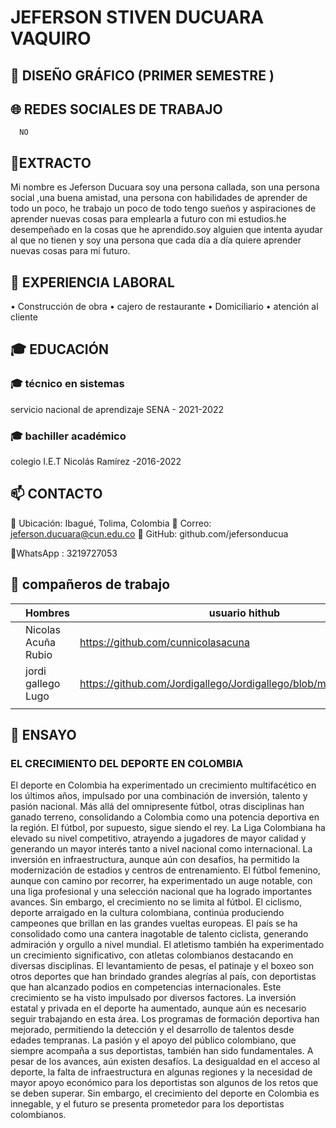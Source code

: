 #  JEFERSON STIVEN DUCUARA VAQUIRO 




##  📌  DISEÑO GRÁFICO (PRIMER SEMESTRE )

## 🌐 REDES SOCIALES DE TRABAJO

      NO

## 📄EXTRACTO 

Mi nombre es Jeferson Ducuara soy una persona callada, son una persona social ,una buena amistad, una persona con habilidades de aprender de todo un poco, he trabajo un poco de todo tengo sueños y aspiraciones de aprender nuevas cosas para emplearla a futuro con mi estudios.he desempeñado en la cosas que he aprendido.soy alguien que intenta ayudar al que no tienen y soy una persona que cada día a día quiere aprender nuevas cosas para mí futuro.

## 💼 EXPERIENCIA LABORAL 
• Construcción de obra
• cajero de restaurante 
• Domiciliario
•  atención al cliente 

## 🎓 EDUCACIÓN 
### 🎓 técnico en sistemas
servicio nacional de aprendizaje SENA - 2021-2022
### 🎓 bachiller académico 
 colegio I.E.T Nicolás Ramírez -2016-2022

 
## 📫 CONTACTO 
📍 Ubicación: Ibagué, Tolima, Colombia
📧 Correo: jeferson.ducuara@cun.edu.co
🔗 GitHub: github.com/jefersonducua

📱WhatsApp : 3219727053

## 👥  compañeros de trabajo 


|                |Hombres                       |   usuario hithub                     |
|----------------|-------------------------------|-----------------------------|
||  Nicolas Acuña Rubio        |https://github.com/cunnicolasacuna            |
|         |  jordi gallego Lugo          |https://github.com/Jordigallego/Jordigallego/blob/main/README.md+          |
|        ||


##   📝  ENSAYO 
  ### EL CRECIMIENTO DEL DEPORTE EN                     COLOMBIA
   
El deporte en Colombia ha experimentado un crecimiento multifacético en los últimos años,
impulsado por una combinación de inversión, talento y pasión nacional. Más allá del
omnipresente fútbol, otras disciplinas han ganado terreno, consolidando a Colombia como
una potencia deportiva en la región.
El fútbol, por supuesto, sigue siendo el rey. La Liga Colombiana ha elevado su nivel
competitivo, atrayendo a jugadores de mayor calidad y generando un mayor interés tanto a
nivel nacional como internacional. La inversión en infraestructura, aunque aún con desafíos,
ha permitido la modernización de estadios y centros de entrenamiento. El fútbol femenino,
aunque con camino por recorrer, ha experimentado un auge notable, con una liga
profesional y una selección nacional que ha logrado importantes avances.
Sin embargo, el crecimiento no se limita al fútbol. El ciclismo, deporte arraigado en la cultura
colombiana, continúa produciendo campeones que brillan en las grandes vueltas europeas.
El país se ha consolidado como una cantera inagotable de talento ciclista, generando
admiración y orgullo a nivel mundial.
El atletismo también ha experimentado un crecimiento significativo, con atletas colombianos
destacando en diversas disciplinas. El levantamiento de pesas, el patinaje y el boxeo son
otros deportes que han brindado grandes alegrías al país, con deportistas que han
alcanzado podios en competencias internacionales.
Este crecimiento se ha visto impulsado por diversos factores. La inversión estatal y privada
en el deporte ha aumentado, aunque aún es necesario seguir trabajando en esta área. Los
programas de formación deportiva han mejorado, permitiendo la detección y el desarrollo de
talentos desde edades tempranas. La pasión y el apoyo del público colombiano, que
siempre acompaña a sus deportistas, también han sido fundamentales.
A pesar de los avances, aún existen desafíos. La desigualdad en el acceso al deporte, la
falta de infraestructura en algunas regiones y la necesidad de mayor apoyo económico para
los deportistas son algunos de los retos que se deben superar. Sin embargo, el crecimiento
del deporte en Colombia es innegable, y el futuro se presenta prometedor para los
deportistas colombianos.



